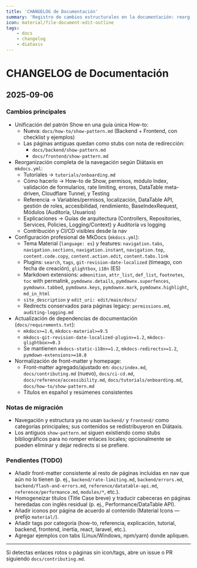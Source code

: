 ```yaml
---
title: 'CHANGELOG de Documentación'
summary: 'Registro de cambios estructurales en la documentación: reorg Diátaxis, fusiones, redirects y normalización de estilo.'
icon: material/file-document-edit-outline
tags:
    - docs
    - changelog
    - diataxis
---
```


# CHANGELOG de Documentación

## 2025-09-06

### Cambios principales

- Unificación del patrón Show en una guía única How-to:
    - Nueva: `docs/how-to/show-pattern.md` (Backend + Frontend, con checklist y ejemplos)
    - Las páginas antiguas quedan como stubs con nota de redirección:
        - `docs/backend/show-pattern.md`
        - `docs/frontend/show-pattern.md`
- Reorganización completa de la navegación según Diátaxis en `mkdocs.yml`:
    - Tutoriales → `tutorials/onboarding.md`
    - Cómo hacerlo → How-to de Show, permisos, módulo Index, validación de formularios, rate limiting, errores, DataTable meta-driven, Cloudflare Tunnel, y Testing
    - Referencia → Variables/permisos, localización, DataTable API, gestión de roles, accesibilidad, rendimiento, BaseIndexRequest, Módulos (Auditoría, Usuarios)
    - Explicaciones → Guías de arquitectura (Controllers, Repositories, Services, Policies, Logging/Context) y Auditoría vs logging
    - Contribución y CI/CD visibles desde la nav
- Configuración profesional de MkDocs (`mkdocs.yml`):
    - Tema Material (`language: es`) y features: `navigation.tabs`, `navigation.sections`, `navigation.instant`, `navigation.top`, `content.code.copy`, `content.action.edit`, `content.tabs.link`
    - Plugins: `search`, `tags`, `git-revision-date-localized` (timeago, con fecha de creación), `glightbox`, `i18n` (ES)
    - Markdown extensions: `admonition`, `attr_list`, `def_list`, `footnotes`, `toc` with permalink, `pymdownx.details`, `pymdownx.superfences`, `pymdownx.tabbed`, `pymdownx.keys`, `pymdownx.mark`, `pymdownx.highlight`, `md_in_html`
    - `site_description` y `edit_uri: edit/main/docs/`
    - Redirects conservados para páginas legacy: `permissions.md`, `auditing-logging.md`
- Actualización de dependencias de documentación (`docs/requirements.txt`):
    - `mkdocs>=1.6`, `mkdocs-material>=9.5`
    - `mkdocs-git-revision-date-localized-plugin>=1.2`, `mkdocs-glightbox>=0.3`
    - Se mantienen `mkdocs-static-i18n>=1.2`, `mkdocs-redirects>=1.2`, `pymdown-extensions>=10.8`
- Normalización de front-matter y homepage:
    - Front-matter agregado/ajustado en: `docs/index.md`, `docs/contributing.md` (nuevo), `docs/ci-cd.md`, `docs/reference/accessibility.md`, `docs/tutorials/onboarding.md`, `docs/how-to/show-pattern.md`
    - Títulos en español y resúmenes consistentes

### Notas de migración

- Navegación y estructura ya no usan `backend/` y `frontend/` como categorías principales; sus contenidos se redistribuyeron en Diátaxis.
- Los antiguos `show-pattern.md` siguen existiendo como stubs bibliográficos para no romper enlaces locales; opcionalmente se pueden eliminar y dejar redirects si se prefiere.

### Pendientes (TODO)

- Añadir front-matter consistente al resto de páginas incluidas en nav que aún no lo tienen (p. ej., `backend/rate-limiting.md`, `backend/errors.md`, `backend/flash-and-errors.md`, `reference/datatable-api.md`, `reference/performance.md`, `modules/*`, etc.).
- Homogeneizar títulos (Title Case breve) y traducir cabeceras en páginas heredadas con inglés residual (p. ej., Performance/DataTable API).
- Añadir iconos por página de acuerdo al contenido (Material Icons — prefijo `material/`).
- Añadir tags por categoría (how-to, referencia, explicación, tutorial, backend, frontend, inertia, react, laravel, etc.).
- Agregar ejemplos con tabs (Linux/Windows, npm/yarn) donde apliquen.

---

Si detectas enlaces rotos o páginas sin icon/tags, abre un issue o PR siguiendo `docs/contributing.md`.
